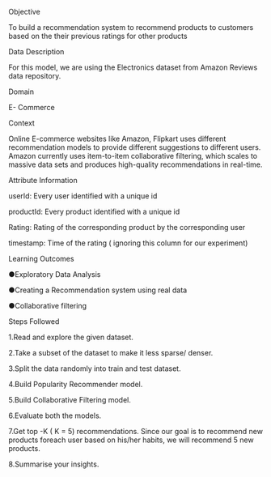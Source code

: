 Objective

To build a recommendation system to recommend products to customers based on the their previous ratings for other products

Data Description

For this model, we are using the Electronics dataset from Amazon Reviews data repository.

Domain

E- Commerce

Context

Online E-commerce websites like Amazon, Flipkart uses different recommendation models to provide different suggestions to different users. Amazon currently uses item-to-item collaborative filtering, which scales to massive data sets and produces high-quality recommendations in real-time.

Attribute Information

userId: Every user identified with a unique id

productId: Every product identified with a unique id

Rating: Rating of the corresponding product by the corresponding user

timestamp: Time of the rating ( ignoring this column for our experiment)

Learning Outcomes

●Exploratory Data Analysis

●Creating a Recommendation system using real data

●Collaborative filtering

Steps Followed

1.Read and explore the given dataset.

2.Take a subset of the dataset to make it less sparse/ denser.

3.Split the data randomly into train and test dataset.

4.Build Popularity Recommender model.

5.Build Collaborative Filtering model.

6.Evaluate both the models.

7.Get top -K ( K = 5) recommendations. Since our goal is to recommend new products foreach user based on his/her habits, we will recommend 5 new products.

8.Summarise your insights.
